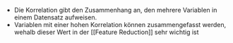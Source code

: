 - Die Korrelation gibt den Zusammenhang an, den mehrere Variablen in einem Datensatz aufweisen.
- Variablen mit einer hohen Korrelation können zusammengefasst werden, wehalb dieser Wert in der [[Feature Reduction]] sehr wichtig ist